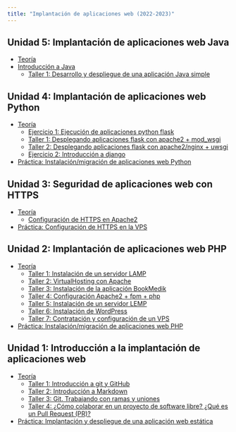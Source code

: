 ```yaml
---
title: "Implantación de aplicaciones web (2022-2023)"
---
```


## Unidad 5: Implantación de aplicaciones web Java

* [Teoría](https://raw.githubusercontent.com/josedom24/presentaciones/main/iaw/java.pdf)
* [Introducción a Java](5_java/tomcat.html)
	* [Taller 1: Desarrollo y despliegue de una aplicación Java simple](5_java/t1.html)

## Unidad 4: Implantación de aplicaciones web Python

* [Teoría](https://raw.githubusercontent.com/josedom24/presentaciones/main/iaw/python.pdf)
	* [Ejercicio 1: Ejecución de aplicaciones python flask](4_python/ejercicio1.html)
	* [Taller 1: Desplegando aplicaciones flask con apache2 + mod_wsgi](4_python/t1.html)
	* [Taller 2: Desplegando aplicaciones flask con apache2/nginx + uwsgi](4_python/t2.html)
	* [Ejercicio 2: Introducción a django](4_python/ejercicio2.html)
* [Práctica: Instalación/migración de aplicaciones web Python](4_python/practica.html)

## Unidad 3: Seguridad de aplicaciones web con HTTPS

* [Teoría](https://raw.githubusercontent.com/josedom24/presentaciones/main/iaw/https.pdf)
	* [Configuración de HTTPS en Apache2](3_https/apache2_https.html)
* [Práctica: Configuración de HTTPS en la VPS](3_https/practica.html)

## Unidad 2: Implantación de aplicaciones web PHP

* [Teoría](https://raw.githubusercontent.com/josedom24/presentaciones/main/iaw/php.pdf)
	* [Taller 1: Instalación de un servidor LAMP](2_php/t1.html)
	* [Taller 2: VirtualHosting con Apache](2_php/t2.html)
	* [Taller 3: Instalación de la aplicación BookMedik](2_php/t3.html)
	* [Taller 4: Configuración Apache2 + fpm + php](2_php/t4.html)
	* [Taller 5: Instalación de un servidor LEMP](2_php/t5.html)
	* [Taller 6: Instalación de WordPress](2_php/t6.html)
	* [Taller 7: Contratación y configuración de un VPS](2_php/t7.html)
* [Práctica: Instalación/migración de aplicaciones web PHP](2_php/practica.html)

## Unidad 1: Introducción a la implantación de aplicaciones web

* [Teoría](https://raw.githubusercontent.com/josedom24/presentaciones/main/iaw/introduccion.pdf)
	* [Taller 1: Introducción a git y GitHub](1_introduccion/t1.html)
	* [Taller 2: Introducción a Markdown](1_introduccion/t2.html)
	* [Taller 3: Git. Trabajando con ramas y uniones](1_introduccion/t3.html)
	* [Taller 4: ¿Cómo colaborar en un proyecto de software libre? ¿Qué es un Pull Request (PR)?](1_introduccion/t4.html)
* [Práctica: Implantación y despliegue de una aplicación web estática](1_introduccion/practica.html)



<!--
* [Práctica: Despliegue de aplicaciones Java](5_java/practica.html)

# Docker

* [Teoría](https://raw.githubusercontent.com/josedom24/presentaciones/main/iaw/introduccion_docker_ies.pdf)
* [Curso Docker](https://github.com/josedom24/curso_docker_ies)
	* Ejercicio 1: Primeros pasos con docker
	* Taller 1: Almacenamiento en Docker
	* Taller 2: Redes en Docker
	* Taller 3: Escenarios multicontenedor en Docker
	* Taller 4: Creación de imágenes

# IC

-->

